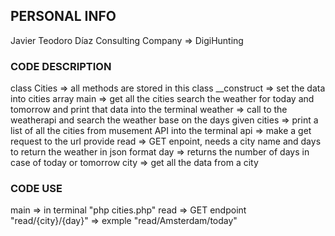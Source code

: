 ## PERSONAL INFO
Javier Teodoro Díaz
Consulting Company => DigiHunting

### CODE DESCRIPTION
class Cities => all methods are stored in this class
__construct => set the data into cities array
main => get all the cities search the weather for today and tomorrow and print that data into the terminal
weather => call to the weatherapi and search the weather base on the days given
cities => print a list of all the cities from musement API into the terminal
api => make a get request to the url provide
read => GET enpoint, needs a city name and days to return the weather in json format
day => returns the number of days in case of today or tomorrow
city => get all the data from a city

### CODE USE
main => in terminal "php cities.php"
read => GET endpoint "read/{city}/{day}" => exmple "read/Amsterdam/today"